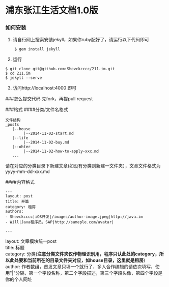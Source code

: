 # 浦东张江生活文档1.0版

### 如何安装

1. 请自行网上搜索安装jekyll，如果你ruby配好了，请运行以下代码即可
```
    $ gem install jekyll
```

2. 运行
```
$ git clone git@github.com:Shevckcccc/211.im.git
$ cd 211.im
$ jekyll --serve
```

3. 访问http://localhost:4000 即可

###怎么提交代码
先fork，再提pull request

###格式
####分类/文件名格式
```
文件结构
_posts
   |--house
   		|--2014-11-02-start.md
   |--life
   		|--2014-11-02-buy.md
   |--ohter
   		|--2014-11-02-how-to-apply-xxx.md
   ...

```
请在对应的分类目录下新建文章(如没有分类则新建一文件夹），文章文件格式为 yyyy-mm-dd-xxx.md

####内容格式
```
---
layout: post
title: 开篇
category: 租房
authors:
- Shevckcccc|iOS开发|/images/author-image.jpeg|http://java.im
- Will|Java程序员，SAP|http://sameple.com/avatar|

---
```
layout: 文章模块统一post			
title: 标题				 
category: 分类(**注意分类文件夹仅作物理识别用，程序只认此处的category，所以此处要和当前所在的目录文件夹对应，如house目录，这里就是租房**)    
author: 作者数组，首发文章只填一个就行了，多人合作编辑的请依次填写，使用"|"分隔，第一个字段名称，第二个字段描述，第三个字段头像，第四个字段是你的个人网址








